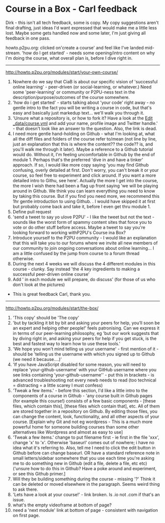 # Course in a Box - Carl feedback

Dirk - this isn't all tech feedback, some is copy. My copy suggestions aren't final drafting, just ideas I'd want expressed that would make me a little less lost. Maybe some gets handled now and some later, I'm just giving all feedback in one pass.

howto.p2pu.org:  clicked on'create a course' and feel like I've landed mid-stream. 'how do I get started' - needs some opening/intro content on why I'm doing the course, what overall plan is, before I dive right in. 

----------------

[](http://howto.p2pu.org/modules/start/your-own-course/)http://howto.p2pu.org/modules/start/your-own-course/

1.  Nowhere do we say that CiaB is about our specific vision of 'successful online learning' -  peer-driven (or social-learning, or whatever.) Need some 'peer-learning' or community or P2PU-ness text in the description/purpose/outcomes of the course somewhere.
2.  'how do i get started' - starts talking about 'your code' right away - no gentle intro to the fact you will be writing a course in code, but that's easy and basically just markedup text... we'll walk you through it.
3.  'Unsure what a repository is, or how to fork it? Have a look at the [ Edit _data/course.yml](https://help.github.com/articles/github-glossary%3EGitHib%20Glossary%3C/a%3E%20for%20explanations%20of%20all%20of%20these%20terms.%20%3C/li%3E%3Cli%3EThen,%20in%20the%20repository%20interface,%20find%20the%20file%20called%20%3Ca%20class=) and add your name, profile image and Twitter handle.' - that doesn't look like an answer to the question. Also, the link is dead.
4.  I need more gentle hand-holding on Github - what I'm looking at, what all the diff files and folders of the course refer to/mean (not line by line, just an explanation that this is where the content?? the code?? is, and you'll walk me through it later). Maybe a reference to a Github tutorial would do. Without it, I'm feeling uncomfortable in Github by the end of module 1. Perhaps that's the preferred 'dive in and have a tinker' approach. If so, I would like more copy saying 'you may find Github confusing, overly detailed at first. Don't worry, you can't break it or your course, so feel free to experiment and click around. If you want a more detailed intro to Githu, see here'. Actually the more I get into the course, the more I wish there had been a flag up front saying 'we will be playing around in Github. We think you can learn everything you need to know by taking this course. But if you find you need more, we recommend this 1hr gentle introduction to using Github. <link>. I would have skipped it at first but probably come back and take it, before I even get thru module 1.
5.  Define pull request
6.  'send a tweet to say yo ulove P2PU' - I like the tweet but not the text - sounds like the worst form of spammy content sites that force you to vote or do other stuff before access. Maybe a tweet to say you're looking forward to working withP2PU's Course ina Box?
7.  Introduce yourself to the P2PU community - I would like an explanation that this will take you to our forums where we invite all new members of our community to join ongoing conversations about online learning...  I am a little confused by the jump from course to a forum thread otherwise.
8.  During the next 4 weeks we will discuss the 4 different modules in this course - clunky. Say instead 'the 4 key ingredients to making a successful peer-driven online course' 
9.  Add ' in each module we will prepare, do discuss' (for those of us who don't look at the pictures)

*   This is great feedback Carl, thank you.

---------

[](http://howto.p2pu.org/modules/start/the-box/)http://howto.p2pu.org/modules/start/the-box/

1.  'This copy' should be 'The copy'
2.  'but by tackling it bit by bit and asking your peers for help, you’ll soon be an expert and helping other people!' feels patronising. Can we express it in terms of our peer-learning philosophy, eg 'but our work suggests that by diving right in, and asking your peers for help if you get stuck, is the best and fastest way to learn how to use these tools.'
3.  'We hope you won't mind telling us your username' - first mention of it - should be 'telling us the username with which you signed up to Github (we need it because....)'
4.  'If you have JavaScript disabled for some reason, you will need to replace 'your-github-username' with your GitHub username where you see links containing 'your-github-username'' - put this in brackets - is advanced troubleshooting not every newb needs to read (too technical = distracting = a little scarey I must confess)
5.  'Tweak a few items.' - before this section, I'd like a little intro to the components of a course in Github - 'any course built in Github pages (for example this course!) consists of a few basic components - [these files, which contain this], [these files which contain that], etc. All of them are stored together in a repository on Github. By editing those files, you can change the content, look, functionality, and all other aspects of your course. [Explain why Git and not eg wordpress - This is a much more powerful home for someone building courses than some other alternatives like Wordpress and almost as easy to use]
6.  'Tweak a few items.' change to put filename first  - ie first in the file 'xxx', change 'x' to 'x'. Otherwise 'baseurl' comes out of nowhere; i have no idea what it's referring to. Also, tell me I need to click the edit button in Github before can change baseurl. OR have a standard reference note in small letters/sidebar somewhere that you use each time you're asking me to do something new in Github (edit a file, delete a file, etc etc) ('unsure how to do this in Github? Have a poke around and experiment, or see this Github primer.] 
7.  Will they be building something during the course - missing '?' Think it can be deleted or moved elsewhere in the paragraph. Seems weird thing to ask there.
8.  'Lets have a look at your course!' - link broken. Is .io not .com if that's an issue.
9.  what's the empty videoframe at bottom of page?
10.  need a 'next module' link at bottom of page - consistent with navigation on first page. 
